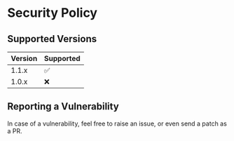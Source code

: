 # Security Policy

## Supported Versions

| Version | Supported          |
| ------- | ------------------ |
| 1.1.x   | :white_check_mark: |
| 1.0.x   | :x:                

## Reporting a Vulnerability

In case of a vulnerability, feel free to raise an issue, or even send a patch as a PR.
